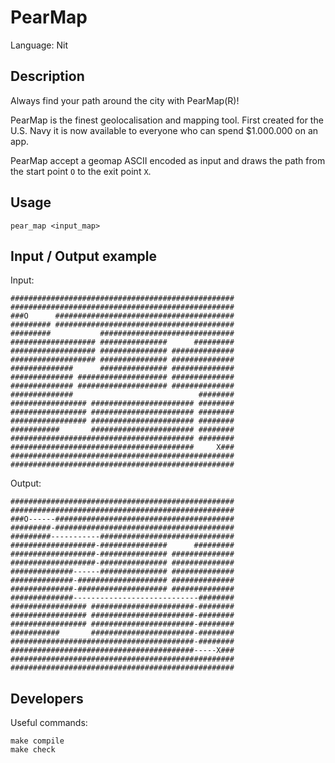# PearMap

Language: Nit

## Description

Always find your path around the city with PearMap(R)!

PearMap is the finest geolocalisation and mapping tool.
First created for the U.S. Navy it is now available to everyone who can spend
$1.000.000 on an app.

PearMap accept a geomap ASCII encoded as input and draws the path from the start
point `O` to the exit point `X`.

## Usage

	pear_map <input_map>

## Input / Output example

Input:

	##################################################
	##################################################
	###O      ########################################
	######### ########################################
	#########           ##############################
	################### ###############      #########
	################### ############### ##############
	################### ############### ##############
	##############      ############### ##############
	############## #################### ##############
	############## #################### ##############
	##############                            ########
	################# ####################### ########
	################# ####################### ########
	################# ####################### ########
	###########       ####################### ########
	######################################### ########
	#########################################     X###
	##################################################
	##################################################

Output:

	##################################################
	##################################################
	###O------########################################
	#########-########################################
	#########-----------##############################
	###################-###############      #########
	###################-############### ##############
	###################-############### ##############
	##############------############### ##############
	##############-#################### ##############
	##############-#################### ##############
	##############----------------------------########
	################# #######################-########
	################# #######################-########
	################# #######################-########
	###########       #######################-########
	#########################################-########
	#########################################-----X###
	##################################################
	##################################################

## Developers

Useful commands:

	make compile
	make check
